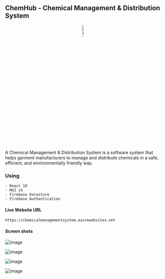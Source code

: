 ## ChemHub - Chemical Management & Distribution System

<p align="center">
  <img src="https://github.com/mahela98/Acumatica-React-Frontend/assets/59562575/068fac58-16ed-4fea-9b4b-a48388a4d5f3" alt="OIG" width=10%>
</p>


A Chemical Management & Distribution System is a software system that helps garment manufacturers to manage and distribute chemicals in a safe, efficient, and environmentally friendly way.

### Using
    - React 18
    - MUI v5
    - Firebase Datastore
    - Firebase Authentication
   


#### Live Website URL

    https://chemicalmanagementsystem.azurewebsites.net





#### Screen shots
![image](https://github.com/mahela98/Chemical-Managment-System/assets/59562575/4533acac-bc31-46d4-a2c2-95cb5a3c6a0e)

![image](https://github.com/mahela98/Chemical-Managment-System/assets/59562575/2198ddec-a02a-481d-9989-979e6822d8a7)

![image](https://github.com/mahela98/Chemical-Managment-System/assets/59562575/1a9e642d-732c-4fd1-8eb0-57bf0d424ea5)

![image](https://github.com/mahela98/Chemical-Managment-System/assets/59562575/67c5f1d2-2311-4be6-987d-05e34e8fc136)
